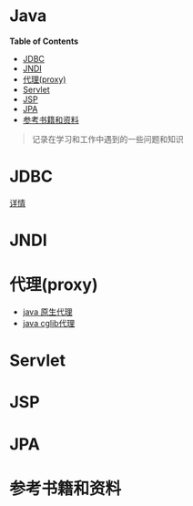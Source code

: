 <h1> Java </h1>

**Table of Contents**
- [JDBC](#jdbc)
- [JNDI](#jndi)
- [代理(proxy)](#%e4%bb%a3%e7%90%86proxy)
- [Servlet](#servlet)
- [JSP](#jsp)
- [JPA](#jpa)
- [参考书籍和资料](#%e5%8f%82%e8%80%83%e4%b9%a6%e7%b1%8d%e5%92%8c%e8%b5%84%e6%96%99)

> 记录在学习和工作中遇到的一些问题和知识
# JDBC

[详情](./jdbc)


# JNDI
# 代理(proxy)

- [java 原生代理](./proxy/java-proxy.md)
- [java cglib代理](./proxy/java-cglib.md)

# Servlet
# JSP
# JPA
# 参考书籍和资料